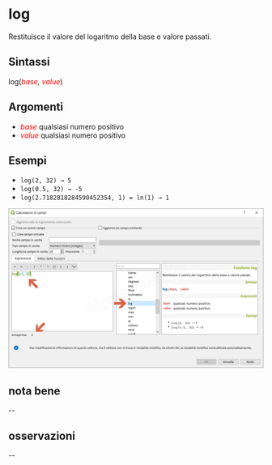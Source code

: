 # log

Restituisce il valore del logaritmo della base e valore passati.

## Sintassi

log(_<span style="color:red;">base</span>, <span style="color:red;">value</span>_)

## Argomenti

* _<span style="color:red;">base</span>_ qualsiasi numero positivo
* _<span style="color:red;">value</span>_ qualsiasi numero positivo

## Esempi

* `log(2, 32) → 5`
* `log(0.5, 32) → -5`
* `log(2.7182818284590452354, 1) = ln(1) → 1`

![](/img/matematica/log/log1.png)

## nota bene

--

## osservazioni

--

